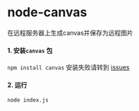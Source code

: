 # node-canvas
在远程服务器上生成canvas并保存为远程图片

#### 1. 安装`canvas` 包
 `npm install canvas`
 安装失败请转到 [issues](https://github.com/Jean1024/node-canvas/issues)
 
 #### 2. 运行
 `node index.js`
